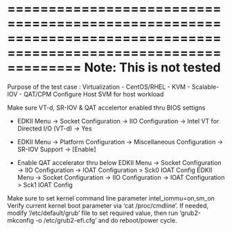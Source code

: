 =================================================================================================================
Note: This is not tested
=================================================================================================================
Purpose of the test case : Virtualization - CentOS/RHEL - KVM - Scalable-IOV - QAT/CPM Configure Host SVM for host workload

Make sure VT-d, SR-IOV & QAT accelertor enabled thru BIOS settigns
- EDKII Menu -> Socket Configuration -> IIO Configuration -> Intel VT for Directed I/O (VT-d)  -> Yes   
- EDKII Menu -> Platform Configuration -> Miscellaneous Configuration -> SR-IOV Support  -> [Enable]

- Enable QAT accelerator thru below
   EDKII Menu -> Socket Configuration -> IIO Configuration -> IOAT Configuration > Sck0 IOAT Config
   EDKII Menu -> Socket Configuration -> IIO Configuration -> IOAT Configuration > Sck1 IOAT Config

Make sure to set kernel command line parameter intel_iommu=on,sm_on
Verify current kernel boot parameter via ‘cat /proc/cmdline’. 
If needed, modify ‘/etc/default/grub’ file to set required value, 
then run ‘grub2-mkconfig -o /etc/grub2-efi.cfg’ and do reboot/power cycle.